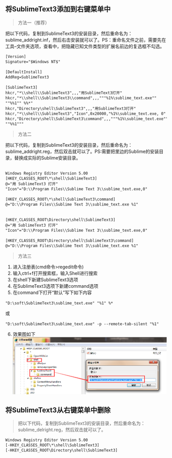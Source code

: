 ## 将SublimeText3添加到右键菜单中


>方法一（推荐）

把以下代码，复制到SublimeText3的安装目录，然后重命名为：sublime_addright.inf，然后右击安装就可以了。PS：重命名文件之前，需要先在工具–文件夹选项，查看中，把隐藏已知文件类型的扩展名前边的复选框不勾选。

```
[Version]
Signature="$Windows NT$"

[DefaultInstall]
AddReg=SublimeText3

[SublimeText3]
hkcr,"*\\shell\\SublimeText3",,,"用SublimeText3打开"
hkcr,"*\\shell\\SublimeText3\\command",,,"""%1%\sublime_text.exe"" ""%%1"" %%*"
hkcr,"Directory\shell\SublimeText3",,,"用SublimeText3打开"
hkcr,"*\\shell\\SublimeText3","Icon",0x20000,"%1%\sublime_text.exe, 0"
hkcr,"Directory\shell\SublimeText3\command",,,"""%1%\sublime_text.exe"" ""%%1"""
```


> 方法二

把以下代码，复制到SublimeText3的安装目录，然后重命名为：sublime_addright.reg，然后双击就可以了。PS:需要把里边的Sublime的安装目录，替换成实际的Sublime安装目录。

```

Windows Registry Editor Version 5.00
[HKEY_CLASSES_ROOT\*\shell\SublimeText3]
@="用 SublimeText3 打开"
"Icon"="D:\\Program Files\\Sublime Text 3\\sublime_text.exe,0"

[HKEY_CLASSES_ROOT\*\shell\SublimeText3\command]
@="D:\\Program Files\\Sublime Text 3\\sublime_text.exe %1"


[HKEY_CLASSES_ROOT\Directory\shell\SublimeText3]
@="用 SublimeText3 打开"
"Icon"="D:\\Program Files\\Sublime Text 3\\sublime_text.exe,0"

[HKEY_CLASSES_ROOT\Directory\shell\SublimeText3\command]
@="D:\\Program Files\\Sublime Text 3\\sublime_text.exe %1"

```

> 方法三

1. 进入注册表(cmd命令>regedit命令)
2. 输入ctrl+f打开搜索框，输入Shell进行搜索
3. 在shell下新建SublimeText3选项
4. 在SublimeText3选项下新建command选项
5. 在command下打开“默认”写下如下内容

  `"D:\soft\SublimeText3\sublime_text.exe" "%1" %*`

  或

  `"D:\soft\SublimeText3\sublime_text.exe" -p --remote-tab-silent "%1"`

6. 效果图如下
![图片](/images/editor/addToRightMenu.png "图片提示")

## 将SublimeText3从右键菜单中删除
>把以下代码，复制到SublimeText3的安装目录，然后重命名为：sublime_delright.reg，然后双击就可以了。

```
Windows Registry Editor Version 5.00
[-HKEY_CLASSES_ROOT\*\shell\SublimeText3]
[-HKEY_CLASSES_ROOT\Directory\shell\SublimeText3]

```
